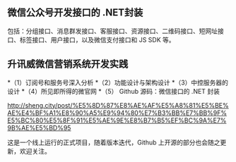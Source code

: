## 微信公众号开发接口的 .NET封装
包括：分组接口、消息群发接口、客服接口、资源接口、二维码接口、短网址接口、标签接口、用户接口，以及微信支付接口和 JS SDK 等。

## 升讯威微信营销系统开发实践
*（1）订阅号和服务号深入分析
*（2）功能设计与架构设计
*（3）中控服务器的设计
*（4）所见即所得的微官网
*（5） Github 源码：微信接口的 .NET 封装

http://sheng.city/post/%E5%8D%87%E8%AE%AF%E5%A8%81%E5%BE%AE%E4%BF%A1%E8%90%A5%E9%94%80%E7%B3%BB%E7%BB%9F%E5%BC%80%E5%8F%91%E5%AE%9E%E8%B7%B5%EF%BC%9A%E7%9B%AE%E5%BD%95

这是一个线上运行的正式项目，随着版本迭代，Github 上开源的部分也会随之更新，欢迎关注。
